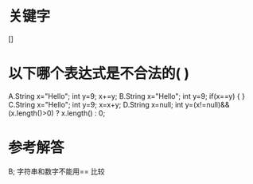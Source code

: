 # 关键字

[]

# 以下哪个表达式是不合法的( )

A.String x="Hello"; int y=9; x+=y;
B.String x="Hello"; int y=9; if(x==y) { }
C.String x="Hello"; int y=9; x=x+y;
D.String x=null; 
  int y=(x!=null)&&(x.length()>0) ? x.length() : 0;


# 参考解答

B;
字符串和数字不能用== 比较
